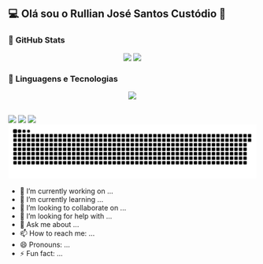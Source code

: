 ## 💻 Olá sou o Rullian José Santos Custódio 👋

### 🌟 **GitHub Stats**

<p align="center">
  <picture>
    <source
      srcset="https://github-readme-stats.vercel.app/api?username=RullianSantos67&show_icons=true&theme=dark"
      media="(prefers-color-scheme: dark)"
    />
    <source
      srcset="https://github-readme-stats.vercel.app/api?username=RullianSantos67&show_icons=true"
      media="(prefers-color-scheme: light), (prefers-color-scheme: no-preference)"
    />
    <img height="200" src="https://github-readme-stats.vercel.app/api?username=RullianSantos67&show_icons=true" />
  </picture>

  <picture>
    <source
      srcset="https://github-readme-stats.vercel.app/api/top-langs/?username=RullianSantos67&layout=compact&langs_count=8&theme=dark"
      media="(prefers-color-scheme: dark)"
    />
    <source
      srcset="https://github-readme-stats.vercel.app/api/top-langs/?username=RullianSantos67&layout=compact&langs_count=8"
      media="(prefers-color-scheme: light), (prefers-color-scheme: no-preference)"
    />
    <img height="200" src="https://github-readme-stats.vercel.app/api/top-langs/?username=RullianSantos67&layout=compact&langs_count=8" />
  </picture>
</p>

### 🚀 **Linguagens e Tecnologias**
<p align="center">
 <img src="https://skillicons.dev/icons?i=html,css,js,react,java,cs,cpp,python,git,github,docker" />
</p>

##

<div> 
  <a href="https://www.instagram.com/rulllian_santos/" target="_blank"><img src="https://img.shields.io/badge/-Instagram-%23E4405F?style=for-the-badge&logo=instagram&logoColor=white" target="_blank"></a>
  <a href = "mailto:rulliansantos67@gmail.com"><img src="https://img.shields.io/badge/-Gmail-%23333?style=for-the-badge&logo=gmail&logoColor=white" target="_blank"></a>
  <a href="www.linkedin.com/in/rullian-jose-santos" target="_blank"><img src="https://img.shields.io/badge/-LinkedIn-%230077B5?style=for-the-badge&logo=linkedin&logoColor=white" target="_blank"></a> 
  
</div>

<picture>
  <source media="(prefers-color-scheme: dark)" srcset="https://raw.githubusercontent.com/RullianSantos67/RullianSantos67/output/github-contribution-grid-snake-dark.svg">
  <source media="(prefers-color-scheme: light)" srcset="https://raw.githubusercontent.com/RullianSantos67/RullianSantos67/output/github-contribution-grid-snake.svg">
  <img alt="github contribution grid snake animation" src="https://raw.githubusercontent.com/RullianSantos67/RullianSantos67/output/github-contribution-grid-snake.svg">
</picture>

- 🔭 I’m currently working on ...
- 🌱 I’m currently learning ...
- 👯 I’m looking to collaborate on ...
- 🤔 I’m looking for help with ...
- 💬 Ask me about ...
- 📫 How to reach me: ...
- 😄 Pronouns: ...
- ⚡ Fun fact: ...

